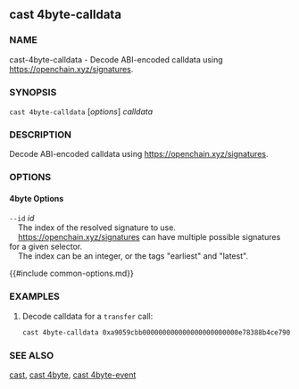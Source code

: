 ## cast 4byte-calldata

### NAME

cast-4byte-calldata - Decode ABI-encoded calldata using <https://openchain.xyz/signatures>.

### SYNOPSIS

`cast 4byte-calldata` [*options*] _calldata_

### DESCRIPTION

Decode ABI-encoded calldata using <https://openchain.xyz/signatures>.

### OPTIONS

#### 4byte Options

`--id` _id_  
&nbsp;&nbsp;&nbsp;&nbsp;The index of the resolved signature to use.
&nbsp;&nbsp;&nbsp;&nbsp;  
&nbsp;&nbsp;&nbsp;&nbsp;<https://openchain.xyz/signatures> can have multiple possible signatures for a given selector.  
&nbsp;&nbsp;&nbsp;&nbsp;The index can be an integer, or the tags "earliest" and "latest".

{{#include common-options.md}}

### EXAMPLES

1. Decode calldata for a `transfer` call:
   ```sh
   cast 4byte-calldata 0xa9059cbb000000000000000000000000e78388b4ce79068e89bf8aa7f218ef6b9ab0e9d00000000000000000000000000000000000000000000000000174b37380cea000
   ```

### SEE ALSO

[cast](./cast.md), [cast 4byte](./cast-4byte.md), [cast 4byte-event](./cast-4byte-event.md)
